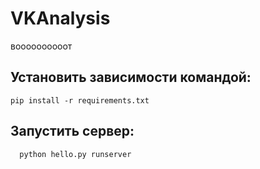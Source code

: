 # VKAnalysis
воооооооооот

## Установить зависимости командой:

```
pip install -r requirements.txt 
```

## Запустить сервер: 


```
  python hello.py runserver
```
